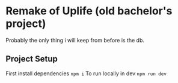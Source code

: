 # Remake of Uplife (old bachelor's project)

Probably the only thing i will keep from before is the db.

## Project Setup
First install dependencies
```npm i```
To run locally in dev
```npm run dev```